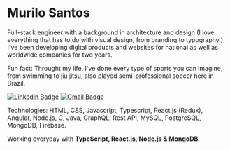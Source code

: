 # Murilo Santos

Full-stack engineer with a background in architecture and design (I love everything that has to do with visual design, from branding to typography.) I've been developing digital products and websites for national as well as worldwide companies for two years.
 
Fun fact: Throught my life, I've done every type of sports you can imagine, from swimming to jiu jitsu, also played semi-professional soccer here in Brazil.

[![Linkedin Badge](https://img.shields.io/badge/-Murilo%20Santos-231f20?style=flat-square&logo=Linkedin&logoColor=white&link=https://www.linkedin.com/in/giovannalinda)](https://www.linkedin.com/in/muhhx) 
[![Gmail Badge](https://img.shields.io/badge/-muriloue@gmail.com-231f20?style=flat-square&logo=Gmail&logoColor=white&link=mailto:muriloue@gmail.com)](mailto:muriloue@gmail.com)

Technologies: HTML, CSS, Javascript, Typescript, React.js (Redux), Angular, Node.js, C, Java, GraphQL, Rest API, MySQL, PostgreSQL, MongoDB, Firebase.

Working everyday with <strong>TypeScript, React.js, Node.js & MongoDB</strong>.
